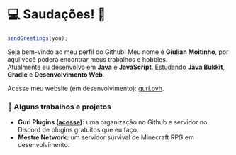 # 💻 Saudações! 👋
```js
sendGreetings(you);
```

Seja bem-vindo ao meu perfil do Github! Meu nome é **Giulian Moitinho**, por aqui você poderá encontrar meus trabalhos e hobbies.<br/>
Atualmente eu desenvolvo em **Java** e **JavaScript**. Estudando **Java Bukkit**, **Gradle** e **Desenvolvimento Web**.

Acesse meu website (em desenvolvimento): [guri.ovh](https://guri.ovh/).

### :rocket: Alguns trabalhos e projetos

- **Guri Plugins ([acesse](https://github.com/GuriPlugins/)):** uma organização no Github e servidor no Discord de plugins gratuitos que eu faço.
- **Mestre Network:** um servidor survival de Minecraft RPG em desenvolvimento.

<!-- ![Github Contributions](https://github-readme-stats.vercel.app/api?username=mstguri&show_icons=true&hide_title=true&count_private=true&bg_color=040404&border_color=040404&text_color=e0e0e0) -->
